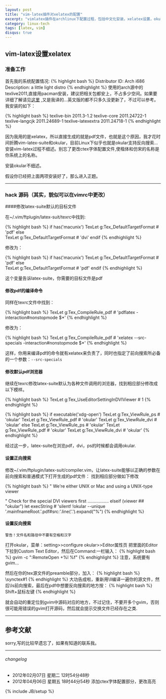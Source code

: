 ```yaml
---
layout: post
title: "vim-latex插件对xelatex的配置"
excerpt: "vimlatex插件在archlinux下配置过程，包括中文化安装，xelatex设置，okular正反向搜索。"
category: linux-tech
tags: [latex, vim]
disqus: true
---
```


## vim-latex设置xelatex 

### 准备工作 

首先我的系统配置情况:
{% highlight bash %}
Distributor ID: Arch i686 
Description:    a little light distro
{% endhighlight %}
使用的arch源中的texlive2011,直接用pacman安装，建议把相关包都安上，不占多少空间。如果要详细了解请见[这里](https://wiki.archlinux.org/index.php/TeXLive_%28%E7%AE%80%E4%BD%93%E4%B8%AD%E6%96%87%29) ,又是我译的...英文版的都不只多久没更新了，不过可以参考。我安装的如下：

{% highlight bash %}
texlive-bin 2011.3-1.2 
texlive-core 2011.24722-1 
texlive-langcjk 2011.24689-1 
texlive-latexextra 2011.24718-1 
{% endhighlight %}

因为我用的是xelatex，所以直接生成的就是pdf文件，也就是这个原因，我才花时间折腾vim-latex-suite和okular，目前Linux下似乎也就是okular支持反向搜索...
安装vim-latex过程不细述。别忘了更改ctex字体配置文件,使楷体和仿宋的名称是你系统上的名称。

安装okular不细述。
 
假设你已经把上面两项安装好了，那么进入正题。

***

### hack 源码（其实，貌似可以在vimrc中更改）

####修改latex-suite默认的目标文件

在~/.vim/ftplugin/latex-suit/texrc中找到:

{% highlight bash %}
if has('macunix')
   TexLet g:Tex_DefaultTargetFormat # 'pdf'
else   
   TexLet g:Tex_DefaultTargetFormat # 'dvi'
endif
{% endhighlight %}

修改为：

{% highlight bash %}
if has('macunix')
   TexLet g:Tex_DefaultTargetFormat # 'pdf'
else   
   TexLet g:Tex_DefaultTargetFormat # 'pdf'
endif
{% endhighlight %}

这个变量告诉latex-suite，你需要的目标文件是pdf

#### 修改pdf的编译命令

同样在texrc文件中找到：

{% highlight bash %}
TexLet g:Tex_CompileRule_pdf # 'pdflatex -interaction#nonstopmode $*'
{% endhighlight %}

修改为：

{% highlight bash %}
TexLet g:Tex_CompileRule_pdf # 'xelatex --src-specials -interaction#nonstopmode $*'
{% endhighlight %}

这样，你用来编译pdf的命令就有xelatex来负责了，同时也指定了前向搜索所必备的一个参数：`--src-specials`

#### 修改默认pdf浏览器

 继续在texrc修改latex-suite默认为各种文件调用的浏览器，找到相应部分修改成以下模样。

{% highlight bash %}
TexLet g:Tex_UseEditorSettingInDVIViewer # 1
{% endhighlight %}

{% highlight bash %}
if executable('xdg-open')
   TexLet g:Tex_ViewRule_ps # 'okular'
   TexLet g:Tex_ViewRule_pdf # 'okular'
   TexLet g:Tex_ViewRule_dvi # 'okular'
else
   TexLet g:Tex_ViewRule_ps # 'okular'
   TexLet g:Tex_ViewRule_pdf # 'okular'
   TexLet g:Tex_ViewRule_dvi # 'okular'
{% endhighlight %}

经过这一步，latex-suite在浏览pdf，dvi，ps的时候都会调用okular.

#### 设置正向搜索

修改~/.vim/ftplugin/latex-suit/compiler.vim，让latex-suite能够以正确的参数在前向搜索和普通模式下打开生成的pdf文件：
找到相应部分做如下修改

{% highlight bash %}
" We're either UNIX or Mac and using a UNIX-type viewer

" Check for the special DVI viewers first
.................
elseif (viewer ## "okular")
  let execString # 'silent! !okular --unique '.mainfnameRoot.'.pdf\#src:'.line('.').expand("%")
{% endhighlight %}

#### 设置反向搜索

    警告！文件名和路径中不要有空格和汉字
打开okular，菜单：setting>>configure okular>>Editor属性页
把里面的Editor下拉到Custom Text Editor，然后在Command:一栏输入：
{% highlight bash %}
    gvim -c ":RemoteOpen +%l %f"
{% endhighlight %}
注意，系统要有gvim...
 
然后在你的tex源文件的preamble部分，加入：
{% highlight bash %}
    \synctex#1
{% endhighlight %}
大功告成啦，重新用\ll编译一遍你的源文件，然后\ls前向搜索，最后在pdf中想要反向搜索的地方按：
{% highlight bash %}
    Shift+鼠标左键
{% endhighlight %}

就会自动的重定位到gvim中源码对应的地方，不过记住，不要开多个gvim，否则很可能用错误的gvim打开源码，然后就会提示交换文件已经存在之类. 

***

## 参考文献 ##

sorry,写的比较早遗忘了，如果有知道的联系我。

***

###### changelog 
- 2012年02月07日 星期二 12时54分48秒
- 2012年04月06日 星期五 18时44分54秒 添加ctex字体配置部分，更改高亮


{% include JB/setup %}

